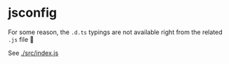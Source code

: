 # jsconfig

For some reason, the `.d.ts` typings are not available right from the related `.js` file 🤔

See [./src/index.js](./src/index.js)
